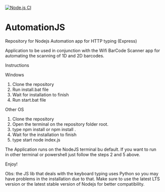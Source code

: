 [![Node.js CI](https://github.com/joaolutz/AutomationJS/actions/workflows/node.js.yml/badge.svg)](https://github.com/joaolutz/AutomationJS/actions/workflows/node.js.yml)

# AutomationJS
Repository for Nodejs Automation app for HTTP typing (Express)

Application to be used in conjunction with the Wifi BarCode Scanner app for automating the scanning of 1D and 2D barcodes.

Instructions

Windows

1. Clone the repository
2. Run install.bat file
3. Wait for installation to finish
4. Run start.bat file

Other OS

1. Clone the repository
2. Open the terminal on the repository folder root.
3. type npm install or npm install .
4. Wait for the installation to finish
5. type start node index.js

The Application runs on the NodeJS terminal bu default. If you want to run in other terminal or powershell just follow the steps 2 and 5 above.

Enjoy!

Obs: the JS lib that deals with the keyboard typing uses Python so you may have problems in the installation due to that.
Make sure to use the latest LTS version or the latest stable version of Nodejs for better compatibility.
